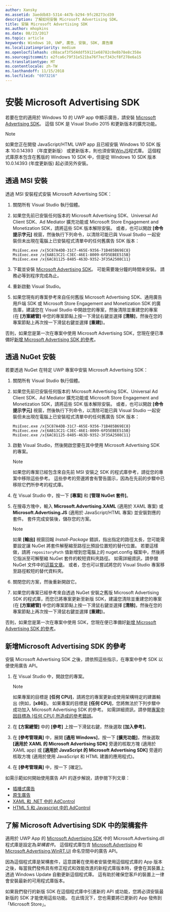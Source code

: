 ```yaml
---
author: Xansky
ms.assetid: 3aeddb83-5314-447b-b294-9fc28273cd39
description: 了解如何安裝 Microsoft Advertising SDK。
title: 安裝 Microsoft Advertising SDK
ms.author: mhopkins
ms.date: 08/23/2017
ms.topic: article
keywords: Windows 10, UWP, 廣告, 安裝, SDK, 廣告庫
ms.localizationpriority: medium
ms.openlocfilehash: c08acaf3f5d4ddf59121e68782c0e8b78e8c358e
ms.sourcegitcommit: e2fca6c79f31e521ba76f7ecf343cf8f278e6a15
ms.translationtype: MT
ms.contentlocale: zh-TW
ms.lasthandoff: 11/15/2018
ms.locfileid: "6973216"
---
```

# <a name="install-the-microsoft-advertising-sdk"></a>安裝 Microsoft Advertising SDK

若要在您的適用於 Windows 10 的 UWP app 中顯示廣告，請安裝 [Microsoft Advertising SDK](http://aka.ms/ads-sdk-uwp)。 這個 SDK 是 Visual Studio 2015 和更新版本的擴充功能。

> [!NOTE]
> 如果您正在開發 JavaScript/HTML UWP app 且已經安裝 Windows 10 SDK 版本 10.0.14393 （年度更新版） 或更新版本，則也須安裝[WinJS](https://github.com/winjs/winjs)程式庫。 這個程式庫原本包含在舊版的 Windows 10 SDK 中，但是從 Windows 10 SDK 版本 10.0.14393 (年度更新版) 起必須另外安裝。

<span id="install-msi" />

## <a name="install-via-msi"></a>透過 MSI 安裝

透過 MSI 安裝程式安裝 Microsoft Advertising SDK：

1.  關閉所有 Visual Studio 執行個體。

2. 如果您先前已安裝任何版本的 Microsoft Advertising SDK、Universal Ad Client SDK、Ad Mediator 擴充功能或 Microsoft Store Engagement and Monetization SDK，請將這些 SDK 版本解除安裝。 或者，也可以開啟 **\[命令提示字元\]** 視窗，然後執行下列命令，以清除可能已與 Visual Studio 一起安裝但未出現在電腦上已安裝程式清單中的任何舊廣告 SDK 版本：
    ```
    MsiExec.exe /x{5C87A4DB-31C7-465E-9356-71B485B69EC8}
    MsiExec.exe /x{6AB13C21-C3EC-46E1-8009-6FD5EBEE515B}
    MsiExec.exe /x{6AC81125-8485-463D-9352-3F35A2508C11}
    ```

3.  下載並安裝 [Microsoft Advertising SDK](http://aka.ms/ads-sdk-uwp)。 可能需要幾分鐘的時間來安裝。 請務必等到程序完成為止。

4.  重新啟動 Visual Studio。

5.  如果您現有的專案參考來自任何舊版 Microsoft Advertising SDK、通用廣告用戶端 SDK 或 Microsoft Store Engagement and Monetization SDK 的廣告庫，建議您在 Visual Studio 中開啟您的專案，然後清除並重建您的專案 (在 **\[方案總管\]** 中您的專案節點上按一下滑鼠右鍵並選擇 **\[清除\]**，然後在您的專案節點上再次按一下滑鼠右鍵並選擇 **\[重建\]**)。

  否則，如果您是第一次在專案中使用 Microsoft Advertising SDK，您現在便已準備好[新增 Microsoft Advertising SDK 的參考](#reference)。

<span id="install-nuget" />

## <a name="install-via-nuget"></a>透過 NuGet 安裝

若要透過 NuGet 在特定 UWP 專案中安裝 Microsoft Advertising SDK：

1.  關閉所有 Visual Studio 執行個體。

2.  如果您先前已安裝任何版本的 Microsoft Advertising SDK、Universal Ad Client SDK、Ad Mediator 擴充功能或 Microsoft Store Engagement and Monetization SDK，請將這些 SDK 版本解除安裝。 或者，也可以開啟 **\[命令提示字元\]** 視窗，然後執行下列命令，以清除可能已與 Visual Studio 一起安裝但未出現在電腦上已安裝程式清單中的任何舊廣告 SDK 版本：
    ```
    MsiExec.exe /x{5C87A4DB-31C7-465E-9356-71B485B69EC8}
    MsiExec.exe /x{6AB13C21-C3EC-46E1-8009-6FD5EBEE515B}
    MsiExec.exe /x{6AC81125-8485-463D-9352-3F35A2508C11}
    ```

3.  啟動 Visual Studio，然後開啟您要在其中使用 Microsoft Advertising SDK 的專案。
    > [!NOTE]
    > 如果您的專案已經包含來自先前 MSI 安裝之 SDK 的程式庫參考，請從您的專案中移除這些參考。 這些參考的旁邊將會有警告圖示，因為在先前的步驟中已移除它們所參考的程式庫。

4. 在 Visual Studio 中，按一下 **\[專案\]** 和 **\[管理 NuGet 套件\]**。

5. 在搜尋方塊中，輸入 **Microsoft.Advertising.XAML** (適用於 XAML 專案) 或 **Microsoft.Advertising.JS** (適用於 JavaScript/HTML 專案) 並安裝對應的套件。 套件完成安裝後，儲存您的方案。
    > [!NOTE]
    > 如果 **\[輸出\]** 視窗回報 *Install-Package* 錯誤，指出指定的路徑太長，您可能需要設定讓 NuGet 將套件解壓縮至路徑比預設位置短的替代位置。 若要這樣做，請將 ```repositoryPath``` 值新增到您電腦上的 nuget.config 檔案中，然後將它指派至可解壓縮 NuGet 套件的較短資料夾路徑。 如需詳細資訊，請參閱 NuGet 文件中的[這篇文章](http://docs.nuget.org/ndocs/consume-packages/configuring-nuget-behavior)。 或者，您也可以嘗試將您的 Visual Studio 專案移至路徑較短的替代資料夾。

6. 關閉您的方案，然後重新開啟它。

7.  如果您的專案已經參考來自透過 NuGet 安裝之舊版 Microsoft Advertising SDK 的程式庫，而您已將專案更新至新版 SDK，建議您清除並重建您的專案 (在 **\[方案總管\]** 中您的專案節點上按一下滑鼠右鍵並選擇 **\[清除\]**，然後在您的專案節點上再次按一下滑鼠右鍵並選擇 **\[重建\]**)。

  否則，如果您是第一次在專案中使用 SDK，您現在便已準備好[新增 Microsoft Advertising SDK 的參考](#reference)。

<span id="reference" />

## <a name="add-a-reference-to-the-microsoft-advertising-sdk"></a>新增Microsoft Advertising SDK 的參考

安裝 Microsoft Advertising SDK 之後，請依照這些指示，在專案中參考 SDK 以便使用廣告 API。

1. 在 Visual Studio 中，開啟您的專案。
    > [!NOTE]
    > 如果專案的目標是 **\[任何 CPU\]**，請將您的專案更新成使用架構特定的建置輸出 (例如，**\[x86\]**)。 如果專案的目標是 **\[任何 CPU\]**，您將無法於下列步驟中成功加入 Microsoft Advertising SDK 的參考。 如需詳細資訊，請參閱[專案中因目標為 [任何 CPU] 所造成的參考錯誤](known-issues-for-the-advertising-libraries.md#reference_errors)。

2. 在 **\[方案總管\]** 中的 **\[參考\]** 上按一下滑鼠右鍵，然後選取 **\[加入參考\]**。

3. 在 **\[參考管理員\]** 中，展開 **\[通用 Windows\]**，按一下 **\[擴充功能\]**，然後選取 **\[適用於 XAML 的 Microsoft Advertising SDK\]** 旁邊的核取方塊 (適用於 XAML app) 或 **\[適用於 JavaScript 的 Microsoft Advertising SDK\]** 旁邊的核取方塊 (適用於使用 JavaScript 和 HTML 建置的應用程式)。

4.  在 **\[參考管理員\]** 中，按一下 \[確定\]。

如需示範如何開始使用廣告 API 的逐步解說，請參閱下列文章：

* [插播式廣告](interstitial-ads.md)
* [原生廣告](native-ads.md)
* [XAML 和 .NET 中的 AdControl](adcontrol-in-xaml-and--net.md)
* [HTML 5 和 Javascript 中的 AdControl](adcontrol-in-html-5-and-javascript.md)

<span id="framework" />

## <a name="understanding-framework-packages-in-the-microsoft-advertising-sdk"></a>了解 Microsoft Advertising SDK 中的架構套件

適用於 UWP App 的 [Microsoft Advertising SDK](http://aka.ms/ads-sdk-uwp) 中的 Microsoft.Advertising.dll 程式庫是設定為*架構套件*。 這個程式庫包含 [Microsoft.Advertising](https://docs.microsoft.com/uwp/api/microsoft.advertising) 和 [Microsoft.Advertising.WinRT.UI](https://docs.microsoft.com/uwp/api/microsoft.advertising.winrt.ui) 命名空間中的廣告 API。

因為這個程式庫是架構套件，這意謂著在使用者安裝使用這個程式庫的 App 版本之後，每當我們發佈具有修正程式和效能改進的新程式庫版本時，便會在其裝置上透過 Windows Update 自動更新這個程式庫。 這有助於確保您客戶的裝置上一律會安裝最新的可用程式庫版本。

如果我們發行的新版 SDK 在這個程式庫中引進新的 API 或功能，您將必須安裝最新版的 SDK 才能使用這些功能。 在此情況下，您也需要將已更新的 App 發佈到「Microsoft Store」。
